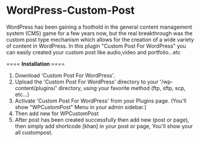 # WordPress-Custom-Post
WordPress has been gaining a foothold in the general content management system (CMS) game for a few years now, but the real breakthrough was the custom post type mechanism which allows for the creation of a wide variety of content in WordPress.  In this plugin "Custom Post For WordPress" you can easily created your custom post like audio,video and portfolio...etc


==== <b>Installation </b>====

1. Download 'Custom Post For WordPress'.
2. Upload the 'Custom Post For WordPress' directory to your '/wp-content/plugins/' directory, using your favorite method (ftp, sftp, scp, etc...)
3. Activate 'Custom Post For WordPress' from your Plugins page. (You'll show "WPCustomPost" Menu in your admin sidebar.)
4. Then add new for WPCustomPost
5. After post has been created successfully then add new (post or page), then simply add shortcode [khan] in your post or page, You'll show your all custompost.

